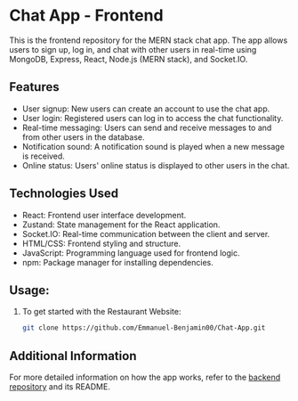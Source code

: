 # Chat App - Frontend

This is the frontend repository for the MERN stack chat app. The app allows users to sign up, log in, and chat with other users in real-time using MongoDB, Express, React, 
Node.js (MERN stack), and Socket.IO.

## Features

- User signup: New users can create an account to use the chat app.
- User login: Registered users can log in to access the chat functionality.
- Real-time messaging: Users can send and receive messages to and from other users in the database.
- Notification sound: A notification sound is played when a new message is received.
- Online status: Users' online status is displayed to other users in the chat.

## Technologies Used

- React: Frontend user interface development.
- Zustand: State management for the React application.
- Socket.IO: Real-time communication between the client and server.
- HTML/CSS: Frontend styling and structure.
- JavaScript: Programming language used for frontend logic.
- npm: Package manager for installing dependencies.

## Usage:

1. To get started with the Restaurant Website:
   ```bash
   git clone https://github.com/Emmanuel-Benjamin00/Chat-App.git

## Additional Information

For more detailed information on how the app works, refer to the [backend repository](https://github.com/Emmanuel-Benjamin00/E-Commerce-Backend) and its README.
